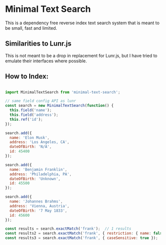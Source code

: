 # Minimal Text Search

This is a dependency free reverse index text search system that is meant to be small, fast and limited.

## Similarities to Lunr.js

This is not meant to be a drop in replacement for Lunr.js, but I have tried to emulate their interfaces where possible.


## How to Index:

```javascript

import MinimalTextSearch from 'minimal-text-search';

// same field config API as lunr
const search = new MinimalTextSearch(function() {
  this.field('name');
  this.field('address');
  this.ref('id');
});

search.add({
  name: 'Elon Musk',
  address: 'Los Angeles, CA',
  dateOfBirth: 'N/A',
  id: 45400
});

search.add({
  name: 'Benjamin Franklin',
  address: 'Philadelphia, PA',
  dateOfBirth: 'Unknown',
  id: 45500
});

search.add({
  name: 'Johannes Brahms',
  address: 'Vienna, Austria',
  dateOfBirth: '7 May 1833',
  id: 45600
});

const results = search.exactMatch('frank');  // 1 results
const results2 = search.exactMatch('frank', { restriction: { name: false }}); // 0 results
const results3 = search.exactMatch('frank', { caseSensitive: true });  // 0 results


```
